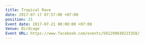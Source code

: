 ```yaml
---
title: Tropical Rave
date: 2017-07-17 07:57:00 +07:00
position: 21
Event date: 2017-07-21 00:00:00 +07:00
Venue: Birdcage
Event URL: https://www.facebook.com/events/501299830223358/
---
```


